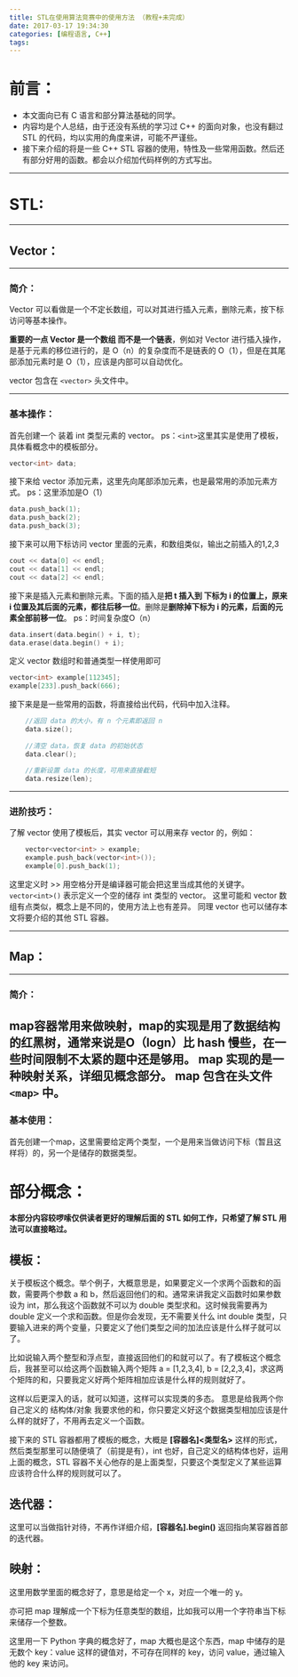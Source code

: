 ```yaml
---
title: STL在使用算法竞赛中的使用方法 （教程+未完成）
date: 2017-03-17 19:34:30
categories: [编程语言, C++]
tags:
---
```

# 前言：
+ 本文面向已有 C 语言和部分算法基础的同学。
+ 内容均是个人总结，由于还没有系统的学习过 C++ 的面向对象，也没有翻过 STL 的代码，均以实用的角度来讲，可能不严谨些。
+ 接下来介绍的将是一些 C++ STL 容器的使用，特性及一些常用函数。然后还有部分好用的函数。都会以介绍加代码样例的方式写出。

-----------------------------
# STL:
------------------------
## Vector：
------------------
### 简介：
Vector 可以看做是一个不定长数组，可以对其进行插入元素，删除元素，按下标访问等基本操作。

**重要的一点 Vector 是一个数组 而不是一个链表**，例如对 Vector 进行插入操作，是基于元素的移位进行的，是 O（n）的复杂度而不是链表的 O（1），但是在其尾部添加元素时是 O（1），应该是内部可以自动优化。

vector 包含在 `<vector>` 头文件中。

---------------------
### 基本操作：
首先创建一个 装着 int 类型元素的 vector。
ps：`<int>`这里其实是使用了模板，具体看概念中的模板部分。
```cpp
vector<int> data;
```

接下来给 vector 添加元素，这里先向尾部添加元素，也是最常用的添加元素方式。
ps：这里添加是O（1）
```cpp
data.push_back(1);
data.push_back(2);
data.push_back(3);
```

接下来可以用下标访问 vector 里面的元素，和数组类似，输出之前插入的1,2,3
```cpp
cout << data[0] << endl;
cout << data[1] << endl;
cout << data[2] << endl;
```
接下来是插入元素和删除元素。下面的插入是**把 t 插入到 下标为 i 的位置上，原来 i 位置及其后面的元素，都往后移一位**。删除是**删除掉下标为 i 的元素，后面的元素全部前移一位**。
ps：时间复杂度O（n）
```cpp
data.insert(data.begin() + i, t);
data.erase(data.begin() + i);
```
定义 vector 数组时和普通类型一样使用即可
```cpp
vector<int> example[112345];
example[233].push_back(666);
```

接下来是是一些常用的函数，将直接给出代码，代码中加入注释。
```cpp
    //返回 data 的大小，有 n 个元素即返回 n
    data.size();
    
    //清空 data，恢复 data 的初始状态
    data.clear();
    
    //重新设置 data 的长度，可用来直接截短
    data.resize(len);
```
-----------------------
### 进阶技巧：
了解 vector 使用了模板后，其实 vector 可以用来存 vector 的，例如：
```cpp
	vector<vector<int> > example;
    example.push_back(vector<int>());
    example[0].push_back(1);
```
这里定义时 >> 用空格分开是编译器可能会把这里当成其他的关键字。
`vector<int>()` 表示定义一个空的储存 int 类型的 vector。
这里可能和 vector 数组有点类似，概念上是不同的，使用方法上也有差异。
 同理 vector 也可以储存本文将要介绍的其他 STL 容器。

----------------------
## Map：
-------------------
### 简介：
 map容器常用来做映射，map的实现是用了数据结构的红黑树，通常来说是O（logn）比 hash 慢些，在一些时间限制不太紧的题中还是够用。
  map 实现的是一种映射关系，详细见概念部分。
  map 包含在头文件 `<map>` 中。
 ----------------------------
### 基本使用：
 首先创建一个map，这里需要给定两个类型，一个是用来当做访问下标（暂且这样将）的，另一个是储存的数据类型。


# 部分概念：

**本部分内容较啰嗦仅供读者更好的理解后面的 STL 如何工作，只希望了解 STL 用法可以直接略过。**

## 模板：
关于模板这个概念。举个例子，大概意思是，如果要定义一个求两个函数和的函数，需要两个参数 a 和 b，然后返回他们的和。通常来讲我定义函数时如果参数设为 int，那么我这个函数就不可以为 double 类型求和。这时候我需要再为 double 定义一个求和函数。但是你会发现，无不需要关什么 int double 类型，只要输入进来的两个变量，只要定义了他们类型之间的加法应该是什么样子就可以了。

比如说输入两个整型和浮点型，直接返回他们的和就可以了。有了模板这个概念后，我甚至可以给这两个函数输入两个矩阵 a = [1,2,3,4], b = [2,2,3,4]，求这两个矩阵的和，只要我定义好两个矩阵相加应该是什么样的规则就好了。

这样以后更深入的话，就可以知道，这样可以实现类的多态。
意思是给我两个你自己定义的 结构体/对象 我要求他的和，你只要定义好这个数据类型相加应该是什么样的就好了，不用再去定义一个函数。

接下来的 STL 容器都用了模板的概念，大概是 **[容器名]<类型名>** 这样的形式，然后类型那里可以随便填了（前提是有），int 也好，自己定义的结构体也好，运用上面的概念，STL 容器不关心他存的是上面类型，只要这个类型定义了某些运算应该符合什么样的规则就可以了。

## 迭代器：
这里可以当做指针对待，不再作详细介绍，**[容器名].begin()** 返回指向某容器首部的迭代器。

## 映射：
 这里用数学里面的概念好了，意思是给定一个 x，对应一个唯一的 y。
 
 亦可把 map 理解成一个下标为任意类型的数组，比如我可以用一个字符串当下标来储存一个整数。

 这里用一下 Python 字典的概念好了，map 大概也是这个东西，map 中储存的是无数个 key：value 这样的键值对，不可存在同样的 key，访问 value，通过输入他的 key 来访问。